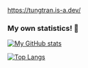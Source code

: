 https://tungtran.is-a.dev/

### My own statistics! 👋
[![My GitHub stats](https://github-readme-stats.vercel.app/api?username=tunganhtran&count_private=true&show_icons=true&theme=dark)](https://github.com/anuraghazra/github-readme-stats)

[![Top Langs](https://github-readme-stats.vercel.app/api/top-langs/?username=tunganhtran&layout=compact&theme=dark)](https://github.com/anuraghazra/github-readme-stats)

